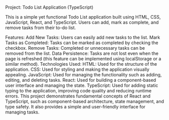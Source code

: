 Project: Todo List Application (TypeScript)

This is a simple yet functional Todo List application built using HTML, CSS, JavaScript, React, and TypeScript. Users can add, mark as complete, and remove tasks from their to-do list.

Features:
Add New Tasks: Users can easily add new tasks to the list.
Mark Tasks as Completed: Tasks can be marked as completed by checking the checkbox.
Remove Tasks: Completed or unnecessary tasks can be removed from the list.
Data Persistence: Tasks are not lost even when the page is refreshed (this feature can be implemented using localStorage or a similar method).
Technologies Used:
HTML: Used for the structure of the application.
CSS: Used for styling and making the application visually appealing.
JavaScript: Used for managing the functionality such as adding, editing, and deleting tasks.
React: Used for building a component-based user interface and managing the state.
TypeScript: Used for adding static typing to the application, improving code quality and reducing runtime errors.
This project demonstrates fundamental concepts of React and TypeScript, such as component-based architecture, state management, and type safety. It also provides a simple and user-friendly interface for managing tasks.

